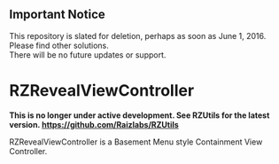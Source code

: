 ## Important Notice
This repository is slated for deletion, perhaps as soon as June 1, 2016.  Please find other solutions.  
There will be no future updates or support. 

RZRevealViewController
======================

**This is no longer under active development.  See RZUtils for the latest version. <https://github.com/Raizlabs/RZUtils>**

RZRevealViewController is a Basement Menu style Containment View Controller.
